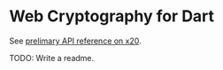 Web Cryptography for Dart
=========================

See [prelimary API reference on x20](https://jonasfj.users.x20web.corp.google.com/www/no_crawl/webcrypto.dart/webcrypto/webcrypto-library.html).

TODO: Write a readme.

